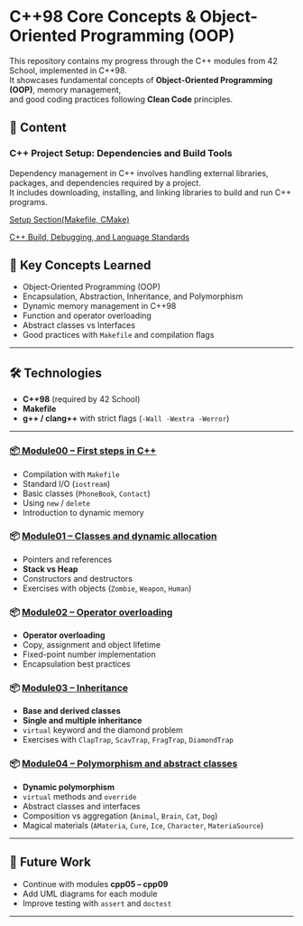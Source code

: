 # C++98 Core Concepts & Object-Oriented Programming (OOP)

This repository contains my progress through the C++ modules from 42 School, implemented in C++98.
<br>It showcases fundamental concepts of **Object-Oriented Programming (OOP)**, memory management,
<br>and good coding practices following **Clean Code** principles.

## 🚀 Content

### C++ Project Setup: Dependencies and Build Tools
Dependency management in C++ involves handling external libraries, packages, and dependencies required by a project.  
It includes downloading, installing, and linking libraries to build and run C++ programs.

[Setup Section(Makefile, CMake)](/dependencies_and_build_tools.md)

[C++ Build, Debugging, and Language Standards](/compile_debug.md)

## 📖 Key Concepts Learned

* Object-Oriented Programming (OOP)
* Encapsulation, Abstraction, Inheritance, and Polymorphism
* Dynamic memory management in C++98
* Function and operator overloading
* Abstract classes vs Interfaces
* Good practices with `Makefile` and compilation flags

---

## 🛠️ Technologies

* **C++98** (required by 42 School)
* **Makefile**
* **g++ / clang++** with strict flags (`-Wall -Wextra -Werror`)

---

### [📦 Module00 – First steps in C++](/cpp_module_00/subject/en.subject_cpp00.pdf)

* Compilation with `Makefile`
* Standard I/O (`iostream`)
* Basic classes (`PhoneBook`, `Contact`)
* Using `new` / `delete`
* Introduction to dynamic memory

### 📦 [Module01 – Classes and dynamic allocation](cpp_module_01/subject/en.subjectcpp_01.pdf)

* Pointers and references
* **Stack vs Heap**
* Constructors and destructors
* Exercises with objects (`Zombie`, `Weapon`, `Human`)

### 📦 [Module02 – Operator overloading](/cpp_module_02/subject/en.subjectcpp_02.pdf)

* **Operator overloading**
* Copy, assignment and object lifetime
* Fixed-point number implementation
* Encapsulation best practices

### 📦 [Module03 – Inheritance](/cpp_module_03/subject/en.subject_cpp_03.pdf)

* **Base and derived classes**
* **Single and multiple inheritance**
* `virtual` keyword and the diamond problem
* Exercises with `ClapTrap`, `ScavTrap`, `FragTrap`, `DiamondTrap`

### 📦 [Module04 – Polymorphism and abstract classes](/cpp_module_04/subject/en.subject_cpp_04.pdf)

* **Dynamic polymorphism**
* `virtual` methods and `override`
* Abstract classes and interfaces
* Composition vs aggregation (`Animal`, `Brain`, `Cat`, `Dog`)
* Magical materials (`AMateria`, `Cure`, `Ice`, `Character`, `MateriaSource`)

---
## 📌 Future Work

* Continue with modules **cpp05 – cpp09**
* Add UML diagrams for each module
* Improve testing with `assert` and `doctest`


---
